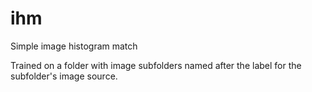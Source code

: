 # ihm
Simple image histogram match

Trained on a folder with image subfolders named after the label for the subfolder's image source.
